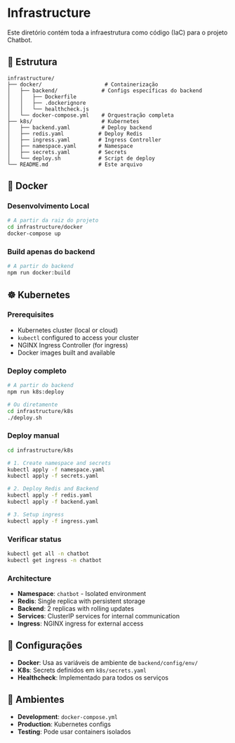 # Infrastructure

Este diretório contém toda a infraestrutura como código (IaC) para o projeto Chatbot.

## 📁 Estrutura

```
infrastructure/
├── docker/                    # Containerização
│   ├── backend/              # Configs específicas do backend
│   │   ├── Dockerfile
│   │   ├── .dockerignore
│   │   └── healthcheck.js
│   └── docker-compose.yml    # Orquestração completa
├── k8s/                      # Kubernetes
│   ├── backend.yaml          # Deploy backend
│   ├── redis.yaml           # Deploy Redis
│   ├── ingress.yaml         # Ingress Controller
│   ├── namespace.yaml       # Namespace
│   ├── secrets.yaml         # Secrets
│   └── deploy.sh            # Script de deploy
└── README.md                # Este arquivo
```

## 🐳 Docker

### Desenvolvimento Local
```bash
# A partir da raiz do projeto
cd infrastructure/docker
docker-compose up
```

### Build apenas do backend
```bash
# A partir do backend
npm run docker:build
```

## ☸️ Kubernetes

### Prerequisites
- Kubernetes cluster (local or cloud)
- `kubectl` configured to access your cluster  
- NGINX Ingress Controller (for ingress)
- Docker images built and available

### Deploy completo
```bash
# A partir do backend
npm run k8s:deploy

# Ou diretamente
cd infrastructure/k8s
./deploy.sh
```

### Deploy manual
```bash
cd infrastructure/k8s

# 1. Create namespace and secrets
kubectl apply -f namespace.yaml
kubectl apply -f secrets.yaml

# 2. Deploy Redis and Backend
kubectl apply -f redis.yaml
kubectl apply -f backend.yaml

# 3. Setup ingress
kubectl apply -f ingress.yaml
```

### Verificar status
```bash
kubectl get all -n chatbot
kubectl get ingress -n chatbot
```

### Architecture
- **Namespace**: `chatbot` - Isolated environment
- **Redis**: Single replica with persistent storage
- **Backend**: 2 replicas with rolling updates  
- **Services**: ClusterIP services for internal communication
- **Ingress**: NGINX ingress for external access

## 🔧 Configurações

- **Docker**: Usa as variáveis de ambiente de `backend/config/env/`
- **K8s**: Secrets definidos em `k8s/secrets.yaml`
- **Healthcheck**: Implementado para todos os serviços

## 🚀 Ambientes

- **Development**: `docker-compose.yml`
- **Production**: Kubernetes configs
- **Testing**: Pode usar containers isolados
